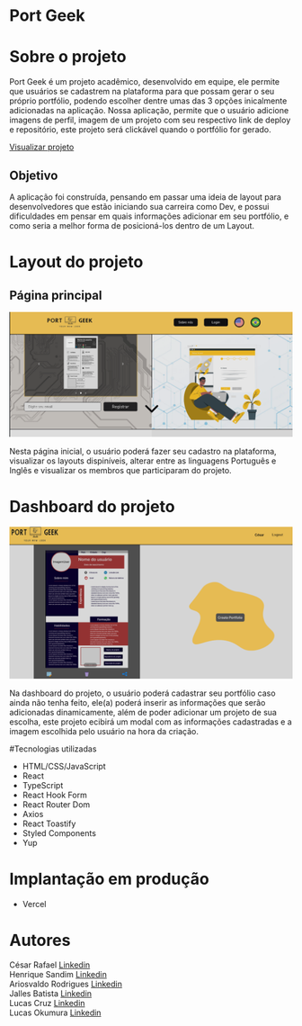 # Port Geek

# Sobre o projeto
Port Geek é um projeto acadêmico, desenvolvido em equipe, ele permite que usuários se cadastrem na plataforma para que possam gerar o seu próprio portfólio, podendo escolher dentre umas das 3 opções inicalmente adicionadas na aplicação.
Nossa aplicação, permite que o usuário adicione imagens de perfil, imagem de um projeto com seu respectivo link de deploy e repositório, este projeto será clickável quando o portfólio for gerado.

<a href="https://port-geek-main.vercel.app/">Visualizar projeto</a>

## Objetivo
A aplicação foi construída, pensando em passar uma ideia de layout para desenvolvedores que estão iniciando sua carreira como Dev, e possui dificuldades em pensar em quais informações adicionar em seu portfólio, e como seria a melhor forma de posicioná-los dentro de um Layout.

# Layout do projeto
## Página principal
<img src="public/assets/PortGeek/mainPage.png"/>
<p>Nesta página inicial, o usuário poderá fazer seu cadastro na plataforma, visualizar os layouts dispiníveis, alterar entre as linguagens Português e Inglês e visualizar os membros que participaram do projeto.</p>

# Dashboard do projeto
<img src="public/assets/PortGeek/dashboard.png"/>
<p>Na dashboard do projeto, o usuário poderá cadastrar seu portfólio caso ainda não tenha feito, ele(a) poderá inserir as informações que serão adicionadas dinamicamente, além de poder adicionar um projeto de sua escolha, este projeto ecibirá um modal com as informações cadastradas e a imagem escolhida pelo usuário na hora da criação.</p>

#Tecnologias utilizadas

<ul>
  <li>HTML/CSS/JavaScript</li>
  <li>React</li>
  <li>TypeScript</li>
  <li>React Hook Form</li>
  <li>React Router Dom</li>
  <li>Axios</li>
  <li>React Toastify</li>
  <li>Styled Components</li>
  <li>Yup</li>
</ul>

# Implantação em produção
<ul>
  <li>Vercel</li>
</ul>

# Autores
César Rafael
<a href="https://www.linkedin.com/in/cesarrafaeljunior/">Linkedin</a>
<br/>
Henrique Sandim
<a href="https://www.linkedin.com/in/henrique-sandim-14992023a/">Linkedin</a>
<br/>
Ariosvaldo Rodrigues
<a href="https://www.linkedin.com/in/arimoncaojr/">Linkedin</a>
<br/>
Jalles Batista
<a href="https://www.linkedin.com/in/jallesbatista/">Linkedin</a>
<br/>
Lucas Cruz
<a href="https://www.linkedin.com/in/lucascruzdesouza0103/">Linkedin</a>
<br/>
Lucas Okumura
<a href="https://www.linkedin.com/in/lucas-mitori/">Linkedin</a>


